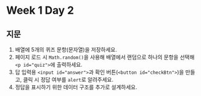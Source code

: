 # Week 1 Day 2

## 지문

1. 배열에 5개의 퀴즈 문항(문자열)을 저장하세요.  
2. 페이지 로드 시 `Math.random()`을 사용해 배열에서 랜덤으로 하나의 문항을 선택해 `<p id="quiz">`에 출력하세요.  
3. 답 입력용 `<input id="answer">`과 확인 버튼(`<button id="checkBtn">`)을 만들고, 클릭 시 정답 여부를 `alert`로 알려주세요.  
4. 정답을 표시하기 위한 데이터 구조를 추가로 설계하세요.
